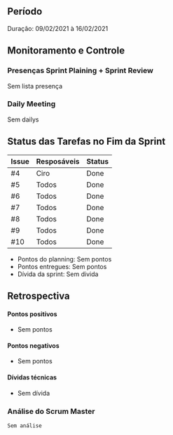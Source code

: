 ## Período
Duração: 09/02/2021 à 16/02/2021

## Monitoramento e Controle
### Presenças Sprint Plaining + Sprint Review

Sem lista presença

### Daily Meeting

Sem dailys


## Status das Tarefas no Fim da Sprint
| **Issue** | **Resposáveis** | **Status** |
|--|--|--|
|  #4  | Ciro | Done  |
|  #5  | Todos  | Done  |
|  #6  | Todos  | Done  |
|  #7  | Todos  | Done  |
|  #8  | Todos  | Done  |
|  #9  | Todos  | Done  |
|  #10  | Todos  | Done  |

- Pontos do planning:  Sem pontos
- Pontos entregues: Sem pontos
- Dívida da sprint: Sem divida

## Retrospectiva
#### Pontos positivos
-   Sem pontos

#### Pontos negativos
-   Sem pontos

#### Dívidas técnicas
- Sem dívida

### Análise do Scrum Master
    Sem análise